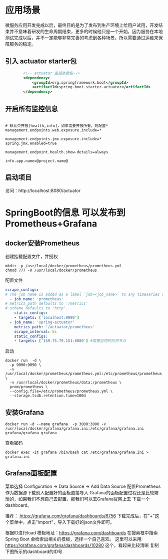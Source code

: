 # 应用场景

  微服务应用开发完成以后，最终目的是为了发布到生产环境上给用户试用，开发结束并不意味着研发的生命周期结束，更多的时候他只是一个开始，因为服务在本地测试完成以后，并不一定能够非常完善的考虑到各种场景。所以需要通过运维来保障服务的稳定。

## 引入 actuator starter包

~~~xml
        <!-- actuator 监控依赖包-->
        <dependency>
            <groupId>org.springframework.boot</groupId>
            <artifactId>spring-boot-starter-actuator</artifactId>
        </dependency>
~~~

## 开启所有监控信息

~~~properties

# 默认只开放[health,info]，如果需要开放所有，则配置*
management.endpoints.web.exposure.include=*
 
management.endpoints.jmx.exposure.include=*
spring.jmx.enabled=true

management.endpoint.health.show-details=always

info.app.name=@project.name@

~~~



## 启动项目

[Endpoint]: https://docs.spring.io/spring-boot/docs/current/reference/html/production-ready-features.html#production-ready-endpoints

访问：http://localhost:8080/actuator

# SpringBoot的信息 可以发布到 Prometheus+Grafana

## docker安装Prometheus

创建挂载配置文件，并授权

~~~shell
mkdir -p /usr/local/docker/prometheus/prometheus.yml
chmod 777 -R /usr/local/docker/prometheus
~~~

配置文件

~~~yaml
scrape_configs:
# The job name is added as a label `job=<job_name>` to any timeseries scraped from this config.
  - job_name: 'prometheus'
# metrics_path defaults to '/metrics'
# scheme defaults to 'http'.
    static_configs:
    - targets: ['localhost:9090']
  - job_name: 'spring-actuator'
    metrics_path: '/actuator/prometheus'
    scrape_interval: 5s
    static_configs:
    - targets: ['159.75.79.151:8080'] #需要监控的应用节点
~~~

启动

~~~shell
docker run  -d \
  -p 9090:9090 \
  -v /usr/local/docker/prometheus/prometheus.yml:/etc/prometheus/prometheus.yml \
  -v /usr/local/docker/prometheus/data:/prometheus \
  prom/prometheus \
  --config.file=/etc/prometheus/prometheus.yml \
  --storage.tsdb.retention.time=100d
~~~

## 安装Grafana

~~~shell
docker run -d --name grafana  -p 3000:3000 -v /usr/local/docker/grafana/grafana.ini:/etc/grafana/grafana.ini grafana/grafana grafana
~~~

查看密码

~~~shell
docker exec -it grafana /bin/bash cat /etc/grafana/grafana.ini > grafana.ini
~~~

## Grafana面板配置

菜单选择 Configuration -> Data Source -> Add Data Source 配置Prometheus作为数据源下载别人配置好的面板直接导入 Grafana的面板配置过程还是比较繁琐的，如果我们不想自己去配置，那我们可以去Grafana官网上去 下载一个dashboard。 

推荐： https://grafana.com/grafana/dashboards/6756 下载完成后，在"+"这个菜单中，点击"import"，导入下载好的json文件即可。 

根据ID进行load 模板地址：https://grafana.com/dashboards 在搜索框中搜索 Spring Boot 会检索出相关的模板，选择一个自己喜欢。 这里可以采用: https://grafana.com/grafana/dashboards/10280 这个，看起来比较清晰 复制下图所示的dashboard的ID号



